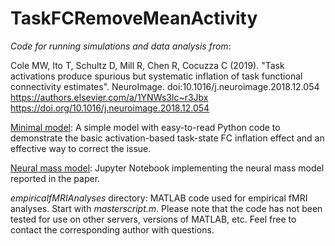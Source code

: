 # TaskFCRemoveMeanActivity

*Code for running simulations and data analysis from*:

Cole MW, Ito T, Schultz D, Mill R, Chen R, Cocuzza C (2019). "Task activations produce spurious but systematic inflation of task functional connectivity estimates". NeuroImage. doi:10.1016/j.neuroimage.2018.12.054
https://authors.elsevier.com/a/1YNWs3lc~r3Jbx
https://doi.org/10.1016/j.neuroimage.2018.12.054

[Minimal model](minimalmodel/MinimalModel.ipynb): A simple model with easy-to-read Python code to demonstrate the basic activation-based task-state FC inflation effect and an effective way to correct the issue.

[Neural mass model](neuralmassmodel/NeuralMassModel.ipynb): Jupyter Notebook implementing the neural mass model reported in the paper.

*empiricalfMRIAnalyses* directory: MATLAB code used for empirical fMRI analyses. Start with *masterscript.m*. Please note that the code has not been tested for use on other servers, versions of MATLAB, etc. Feel free to contact the corresponding author with questions.

